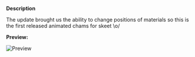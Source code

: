 **Description**

The update brought us the ability to change positions of materials so this is the first released animated chams for skeet \o/

**Preview:**

![Preview](https://queen.wtf/gamesense/chams.gif)
